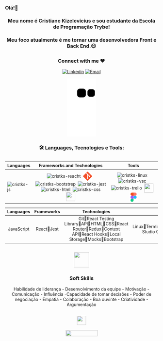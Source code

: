 ### Olá!👋

 
 <h3 align="center"> Meu nome é Cristiane Kizelevicius e sou estudante da Escola de Programação Trybe!</h3>
 
 <h3 align="center">Meu foco atualmente é me tornar uma desenvolvedora Front e Back End.😊<h3>
 
## 

<div align="center">
	
 
  ### Connect with me ❤️ 
  [![Linkedin](https://img.shields.io/badge/LinkedIn-0077B5?style=for-the-badge&logo=linkedin&logoColor=white)](https://www.linkedin.com/in/cristiane-kizelevicius-samaan-7a2208239/)
   [![Email](https://img.shields.io/badge/Gmail-D14836?style=for-the-badge&logo=gmail&logoColor=white)](cristiane@samaan.com.br)
   
   ![snake gif](https://github.com/Cristks/Cristks/blob/output/github-contribution-grid-snake.svg)
  
  ### 🛠️ Languages, Tecnologies e Tools:
  
  ##

<div id='lojc' align="center">

| Languages  | Frameworks and Technologies | Tools |  
|---|---|---|
|<div id='lojc' align="center">
 <img align="center" alt="cristks-js" height="30" width="40" src="https://cdn.jsdelivr.net/gh/devicons/devicon/icons/javascript/javascript-original.svg"/></div>|<div id='lojc' align="center"><img align="center" alt="cristks-reacht" height="30" width="30" src="https://cdn.jsdelivr.net/gh/devicons/devicon/icons/react/react-original.svg" />&nbsp;&nbsp;<img src="https://github.com/devicons/devicon/blob/master/icons/git/git-original.svg" align="center" width="30" height="30"/>&nbsp;&nbsp;<img align="center" alt="cristks-bootstrep" height="30" width="30" src="https://cdn.jsdelivr.net/gh/devicons/devicon/icons/bootstrap/bootstrap-original.svg">&nbsp;&nbsp;<img align="center" alt="cristks-jest" height="30" width="30" src="https://cdn.jsdelivr.net/gh/devicons/devicon/icons/jest/jest-plain.svg">&nbsp;&nbsp;<img align="center" alt="cristks-html" height="30" width="30" src="https://cdn.jsdelivr.net/gh/devicons/devicon/icons/html5/html5-original.svg" />&nbsp;&nbsp;<img align="center" alt="cristks-css" height="30" width="30" src="https://cdn.jsdelivr.net/gh/devicons/devicon/icons/css3/css3-original.svg" />&nbsp;&nbsp;<img src="https://cdn.jsdelivr.net/gh/devicons/devicon/icons/npm/npm-original-wordmark.svg" width="30" height="30"/></div>|<div id='lojc' align="center"><img align="center" alt="cristks-linux" height="30" width="30" src="https://cdn.jsdelivr.net/gh/devicons/devicon/icons/linux/linux-original.svg" />&nbsp;&nbsp;<img align="center" alt="cristks-vsc" height="30" width="30" src="https://cdn.jsdelivr.net/gh/devicons/devicon/icons/vscode/vscode-original.svg">&nbsp;&nbsp;<img align="center" alt="cristks-trello" height="30" width="30" src="https://cdn.jsdelivr.net/gh/devicons/devicon/icons/trello/trello-plain.svg" >&nbsp;&nbsp;<img src="https://img.icons8.com/color/344/bash.png" width="30" height="30" align="center" background-color="white" />&nbsp;&nbsp;<img src="https://github.com/devicons/devicon/blob/master/icons/figma/figma-original.svg" width="30" height="30" align="center"/></div>|
  
   
 
    
<div id='lojc' align="center">

| Languages  | Frameworks | Technologies | Tools | 
|---|---|---|---|
|<div id='lojc' align="center"><span>JavaScript</span></div>|<div id='lojc' align="center"><span>React🔸Jest</span></div>|<div id='lojc' align="center"><span>Git🔸React Testing Library🔸API🔸HTML🔸CSS🔸React Router🔸Redux🔸Context API🔸React Hooks🔸Local Storage🔸Mocks🔸Bootstrap</span></div>|<div id='lojc' align="center"><span>Linux🔸Terminal🔸Bash🔸GitHub🔸Visual Studio Code🔸Figma 🔸 Trello </span></div>|
  											     
																	     
   


## 

<div>

<div>
	<img width="50" height="50" src="https://img.icons8.com/stickers/100/000000/crowd-skin-type-3.png"/>
	<h3 align="center">Soft Skills</h3>
	</div>
		
Habilidade de liderança - Desenvolvimento da equipe - Motivação - Comunicação - Influência -Capacidade de tomar decisões -
        Poder de negociação - Empatia - Colaboração - Boa ouvinte - Criatividade - Argumentação 
</div>
	
##
		
			  
<div>
	<img width="30" height="30"src="https://img.icons8.com/external-tanah-basah-glyph-tanah-basah/48/000000/external-eye-graphic-design-tanah-basah-glyph-tanah-basah.png"/><p align="center"> <img alingn="center" width="105" height="20"src="https://profile-counter.glitch.me/Cristks/count.svg" /></p>
	</div>


                                                                                                                                   
